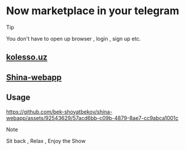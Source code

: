 # Now marketplace in your telegram
> [!TIP]
> You don't have to open up browser , login , sign up etc. 



## [kolesso.uz](https://kolesso.uz)


## [Shina-webapp](https://t.me/kolesso_uz_bot)


## Usage



https://github.com/bek-shoyatbekov/shina-webapp/assets/92543629/57acd6bb-c09b-4879-8ae7-cc9abca1001c



> [!NOTE]
> Sit back , Relax , Enjoy the Show
